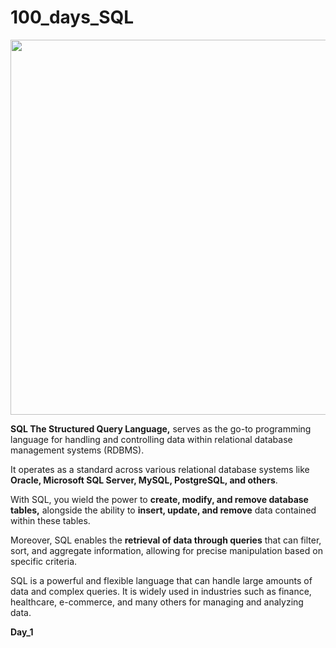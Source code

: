 # 100_days_SQL

<img style="hight:700px; width:600px;" src="https://letmefail.com/wp-content/uploads/2023/03/sql-1536x739.jpeg"> </img>
<p>
<b>SQL The Structured Query Language,</b> serves as the go-to programming language for handling and controlling data within relational database management systems (RDBMS).

It operates as a standard across various relational database systems like <b>Oracle, Microsoft SQL Server, MySQL, PostgreSQL, and others</b>.<br>

With SQL, you wield the power to  <b>create, modify, and remove database tables,</b> alongside the ability to <b>insert, update, and remove</b> data contained within these tables.<br>

Moreover, SQL enables the <b>retrieval of data through queries</b> that can filter, sort, and aggregate information, allowing for precise manipulation based on specific criteria.</p>

<p> SQL is a powerful and flexible language that can handle large amounts of data and complex queries. It is widely used in industries such as finance, healthcare, e-commerce, and many others for managing and analyzing data. </p>

<b>Day_1</b>

